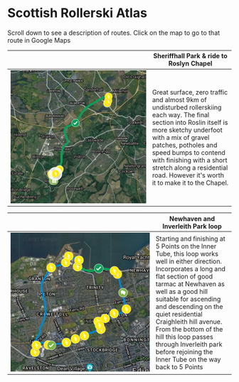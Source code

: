 <!-- Header -->
# Scottish Rollerski Atlas

Scroll down to see a description of routes. Click on the map to go to that route in Google Maps

| <div style="width:300px;"></div>| Sheriffhall Park & ride to Roslyn Chapel |
|---|---|
| [![](/img/Sheriffhall-Roslyn-map.png#previewmap)](https://www.google.com/maps/d/viewer?mid=1JsZ0qoeoCehcQnX9fXjmDTCpxYl9QLdc&ll=55.90462751573069%2C-3.104388772723885&z=14) | Great surface, zero traffic and almost 9km of undisturbed rollerskiing each way. The final section into Roslin itself is more sketchy underfoot with a mix of gravel patches, potholes and speed bumps to contend with finishing with a short stretch along a residential road. However it's worth it to make it to the Chapel.|

| <div style="width:300px;"></div>| Newhaven and Inverleith Park loop |
|---|---|
| [![](/img/Newhaven-Inverleith-map.png#previewmap)](https://www.google.com/maps/d/viewer?mid=1JsZ0qoeoCehcQnX9fXjmDTCpxYl9QLdc&ll=55.97142126343152%2C-3.235630093367272&z=14) | Starting and finishing at 5 Points on the Inner Tube, this loop works well in either direction. Incorporates a long and flat section of good tarmac at Newhaven as well as a good hill suitable for ascending and descending on the quiet residential Craighleith hill avenue. From the bottom of the hill this loop passes through Inverleith park before rejoining the Inner Tube on the way back to 5 Points |
